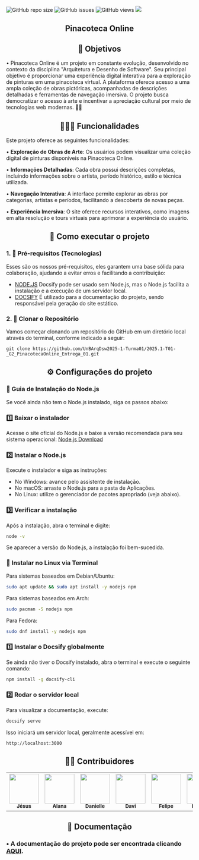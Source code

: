 <!-- Adiciona distintivos (shields) do GitHub -->
![GitHub repo size](https://img.shields.io/github/repo-size/UnBArqDsw2025-1-Turma01/2025.1-T01-_G2_PinacotecaOnline_Entrega_01?style=for-the-badge)
![GitHub issues](https://img.shields.io/github/issues/UnBArqDsw2025-1-Turma01/2025.1-T01-_G2_PinacotecaOnline_Entrega_01?style=for-the-badge)
![GitHub views](https://komarev.com/ghpvc/?username=UnBArqDsw2025-1-Turma01&repo=2025.1-T01-_G2_PinacotecaOnline_Entrega_01&color=blueviolet&style=for-the-badge&label=Views)
<img src="http://img.shields.io/static/v1?label=STATUS&message=Andamento&color=yellow&style=for-the-badge"/>

<!-- Título centralizado -->
<div align="center">
  <h2>Pinacoteca Online </h2>
</div>
<!-- Título centralizado -->
<div align="center">
  <h2>🎯 Objetivos </h2>
</div>
• Pinacoteca Online é um projeto em constante evolução, desenvolvido no contexto da disciplina "Arquitetura e Desenho de Software". Seu principal objetivo é proporcionar uma experiência digital interativa para a exploração de pinturas em uma pinacoteca virtual. A plataforma oferece acesso a uma ampla coleção de obras pictóricas, acompanhadas de descrições detalhadas e ferramentas de navegação imersiva. O projeto busca democratizar o acesso à arte e incentivar a apreciação cultural por meio de tecnologias web modernas. 🚀🎨

<!-- Título centralizado -->
<div align="center">
  <h2>👩🏾‍💻 Funcionalidades </h2>
</div

Este projeto oferece as seguintes funcionalidades:

• **Exploração de Obras de Arte**: Os usuários podem visualizar uma coleção digital de pinturas disponíveis na Pinacoteca Online.

• **Informações Detalhadas**: Cada obra possui descrições completas, incluindo informações sobre o artista, período histórico, estilo e técnica utilizada.

• **Navegação Interativa**: A interface permite explorar as obras por categorias, artistas e períodos, facilitando a descoberta de novas peças.

• **Experiência Imersiva**: O site oferece recursos interativos, como imagens em alta resolução e tours virtuais para aprimorar a experiência do usuário.

<!-- Título centralizado -->
<div align="center">
  <h2>🤞 Como executar o projeto </h2>
</div>

### 1. 🔑 Pré-requisitos **(Tecnologias)**
Esses são os nossos pré-requisitos, eles garantem uma base sólida para colaboração, ajudando a evitar erros e facilitando a contribuição:

- [NODE.JS](https://nodejs.org/) Docsify pode ser usado sem Node.js, mas o Node.js facilita a instalação e a execução de um servidor local.
- [DOCSIFY](https://docsify.js.org) É utilizado para a documentação do projeto, sendo responsável pela geração do site estático.

<!-- Adiciona a funçao de copiar o link do repositorio -->
### 2. 📍 Clonar o Repositório
Vamos começar clonando um repositório do GitHub em um diretório local através do terminal, conforme indicado a seguir:
```
git clone https://github.com/UnBArqDsw2025-1-Turma01/2025.1-T01-_G2_PinacotecaOnline_Entrega_01.git
```

  
<div align="center">
  <h2>⚙️ Configurações do projeto </h2>
</div>

### 🔧 Guia de Instalação do Node.js
Se você ainda não tem o Node.js instalado, siga os passos abaixo:

### 1️⃣ Baixar o instalador
Acesse o site oficial do Node.js e baixe a versão recomendada para seu sistema operacional:
[Node.js Download](https://nodejs.org/)

### 2️⃣ Instalar o Node.js
Execute o instalador e siga as instruções:
- No Windows: avance pelo assistente de instalação.
- No macOS: arraste o Node.js para a pasta de Aplicações.
- No Linux: utilize o gerenciador de pacotes apropriado (veja abaixo).

### 3️⃣ Verificar a instalação
Após a instalação, abra o terminal e digite:
```sh
node -v
```
Se aparecer a versão do Node.js, a instalação foi bem-sucedida.

### 📌 Instalar no Linux via Terminal
Para sistemas baseados em Debian/Ubuntu:
```sh
sudo apt update && sudo apt install -y nodejs npm
```
Para sistemas baseados em Arch:
```sh
sudo pacman -S nodejs npm
```
Para Fedora:
```sh
sudo dnf install -y nodejs npm
```
### 1️⃣ Instalar o Docsify globalmente

Se ainda não tiver o Docsify instalado, abra o terminal e execute o seguinte comando:
```sh
npm install -g docsify-cli
```

### 2️⃣ Rodar o servidor local
Para visualizar a documentação, execute:
```sh
docsify serve
```
Isso iniciará um servidor local, geralmente acessível em:
```
http://localhost:3000
```

  
<div align="center">
  <h2>👩‍💻 Contribuidores </h2>
</div> 
<!-- Foto dos participantes do grupo -->
<div align="center">
  <table>
    <tr>
      <td align="center">
        <a href="https://github.com/xGabrielCv">
          <img src="https://github.com/xGabrielCv.png" width="80"/><br/>
          <sub><b>Jésus</b></sub>
        </a>
      </td>
      <td align="center">
        <a href="https://github.com/alanagabriele">
          <img src="https://github.com/alanagabriele.png" width="80"/><br/>
          <sub><b>Alana</b></sub>
        </a>
      </td>
      <td align="center">
        <a href="https://github.com/Danizelle">
          <img src="https://github.com/Danizelle.png" width="80"/><br/>
          <sub><b>Danielle</b></sub>
        </a>
      </td>
      <td align="center">
        <a href="https://github.com/DaviRogs">
          <img src="https://github.com/DaviRogs.png" width="80"/><br/>
          <sub><b>Davi</b></sub>
        </a>
      </td>
      <td align="center">
        <a href="https://github.com/fsousac">
          <img src="https://github.com/fsousac.png" width="80"/><br/>
          <sub><b>Felipe</b></sub>
        </a>
      </td>
      <td align="center">
        <a href="https://github.com/LeanArs">
          <img src="https://github.com/LeanArs.png" width="80"/><br/>
          <sub><b>Leandro</b></sub>
        </a>
      </td>
      <td align="center">
        <a href="https://github.com/akaeboshi">
          <img src="https://github.com/akaeboshi.png" width="80"/><br/>
          <sub><b>Lucas</b></sub>
        </a>
      </td>
      <td align="center">
        <a href="https://github.com/m4rllon">
          <img src="https://github.com/m4rllon.png" width="80"/><br/>
          <sub><b>Marllon</b></sub>
        </a>
      </td>
      <td align="center">
        <a href="https://github.com/mateuscavati">
          <img src="https://github.com/mateuscavati.png" width="80"/><br/>
          <sub><b>Mateus</b></sub>
        </a>
      </td>
      <td align="center">
        <a href="https://github.com/renantfm4">
          <img src="https://github.com/renantfm4.png" width="80"/><br/>
          <sub><b>Renan</b></sub>
        </a>
      </td>
    </tr>
  </table>
</div>

</div>
<div align="center">
  <h2>📄 Documentação </h2>
</div>

### • A documentação do projeto pode ser encontrada clicando [AQUI](https://unbarqdsw2025-1-turma01.github.io/2025.1-T01-_G2_PinacotecaOnline_Entrega_01/#/).
